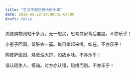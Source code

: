 ```yaml
---
title: "生活中那些快乐的小事"
date: 2018-05-22T14:00:01-04:00
draft: false
---
```

浏览购物网站十多页，无一想买，思考商家背后套路。不亦乐乎！

小崽子回国，留脏衣一篓。每日拿起来嗅，如在。不亦乐乎！

购披萨面团，烙葱油大饼，如故乡味。不亦乐乎！

误认陌生人，搭讪。对方亦认错，热络而别。不亦乐乎！
